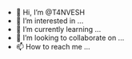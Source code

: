 - 👋 Hi, I’m @T4NVESH
- 👀 I’m interested in ...
- 🌱 I’m currently learning ...
- 💞️ I’m looking to collaborate on ...
- 📫 How to reach me ...

<!---
T4NVESH/T4NVESH is a ✨ special ✨ repository because its `README.md` (this file) appears on your GitHub profile.
You can click the Preview link to take a look at your changes.
--->
